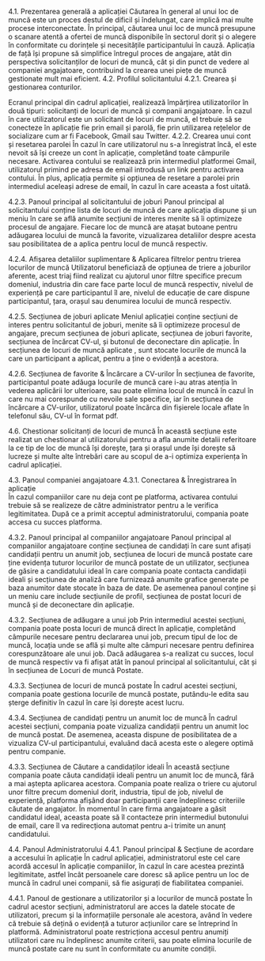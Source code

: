 4.1. Prezentarea generală a aplicației
Căutarea în general al unui loc de muncă este un proces destul de dificil și îndelungat, care implică mai multe procese interconectate. În principal, căutarea unui loc de muncă presupune o scanare atentă a ofertei de muncă disponibile în sectorul dorit și o alegere în conformitate cu dorințele și necesitățile participantului în cauză. 
Aplicația de față își propune să simplifice întregul proces de angajare, atât din perspectiva solicitanților de locuri de muncă, cât și din punct de vedere al companiei angajatoare, contribuind la crearea unei piețe de muncă gestionate mult mai eficient.
4.2. Profilul solicitantului
4.2.1. Crearea și gestionarea conturilor. 
 
Ecranul principal din cadrul aplicației, realizează împărțirea utilizatorilor în două tipuri: solicitanți de locuri de muncă și companii angajatoare. În cazul în care utilizatorul este un solicitant de locuri de muncă, el trebuie să se conecteze în aplicație fie prin email și parolă, fie prin utilizarea rețelelor de socializare cum ar fi Facebook, Gmail sau Twitter. 
4.2.2. Crearea unui cont și resetarea parolei
În cazul în care utilizatorul nu s-a înregistrat încă, el este nevoit să își creeze un cont în aplicație, completând toate câmpurile necesare. Activarea contului se realizează prin intermediul platformei Gmail, utilizatorul primind pe adresa de email introdusă un link pentru activarea contului. 
În plus, aplicația permite și opțiunea de resetare a parolei prin intermediul aceleași adrese de email, în cazul în care aceasta a fost uitată. 

 
	
4.2.3. Panoul principal al solicitantului de joburi
Panoul principal al solicitantului conține lista de locuri de muncă de care aplicația dispune și un meniu în care se află anumite secțiuni de interes menite să îi optimizeze procesul de angajare.  Fiecare loc de muncă are atașat butoane pentru adăugarea locului de muncă la favorite, vizualizarea detaliilor despre acesta sau posibilitatea de a aplica pentru locul de muncă respectiv. 

 

4.2.4. Afișarea detaliilor suplimentare & Aplicarea filtrelor pentru trierea locurilor de muncă
Utilizatorul beneficiază de opțiunea de triere a joburilor aferente, acest triaj fiind realizat cu ajutorul unor filtre specifice precum domeniul, industria din care face parte locul de muncă respectiv, nivelul de experiență pe care participantul îl are, nivelul de educație de care dispune participantul, țara, orașul sau denumirea locului de muncă respectiv. 

 
4.2.5. Secțiunea de joburi aplicate 
Meniul aplicației conține secțiuni de interes pentru solicitantul de joburi, menite să îi optimizeze procesul de angajare, precum secțiunea de joburi aplicate, secțiunea de joburi favorite, secțiunea de încărcat CV-ul, și butonul de deconectare din aplicație. 
În secțiunea de locuri de muncă aplicate , sunt stocate locurile de muncă la care un participant a aplicat, pentru a ține o evidență a acestora. 

 
4.2.6. Secțiunea de favorite & Încărcare a CV-urilor 
În secțiunea de favorite, participantul poate adăuga locurile de muncă care i-au atras atenția în vederea aplicării lor ulterioare, sau poate elimina locul de muncă în cazul în care nu mai corespunde cu nevoile sale specifice, iar în secțiunea de încărcare a CV-urilor, utilizatorul poate încărca din fișierele locale aflate în telefonul său, CV-ul în format pdf.
 
4.6. Chestionar solicitanți de locuri de muncă
În această secțiune este realizat un chestionar al utilizatorului pentru a  afla anumite detalii referitoare la ce tip de loc de muncă își dorește, țara și orașul unde își dorește să lucreze și multe alte întrebări care au scopul de a-i optimiza experiența în cadrul aplicației. 
 

4.3. Panoul companiei angajatoare
4.3.1. Conectarea & Înregistrarea în aplicație  
În cazul companiilor care nu deja cont pe platforma, activarea contului trebuie să se realizeze de către administrator pentru a le verifica legitimitatea. După ce a primit acceptul administratorului, compania poate accesa cu succes platforma. 
 
4.3.2.  Panoul principal al companiilor angajatoare 
Panoul principal al companiilor angajatoare conține secțiunea de candidați în care sunt afișați candidații pentru un anumit job, secțiunea de locuri de muncă postate care ține evidența tuturor locurilor de muncă postate de un utilizator, secțiunea de găsire a candidatului ideal în care compania poate contacta candidații ideali și secțiunea de analiză care furnizează anumite grafice generate pe baza anumitor date stocate în baza de date.  De asemenea  panoul conține și un meniu care include secțiunile de profil,  secțiunea de postat locuri de muncă și de deconectare din aplicație. 
 
4.3.2.  Secțiunea de adăugare a unui job
Prin intermediul acestei secțiuni, compania poate posta locuri de muncă direct în aplicație, completând câmpurile necesare pentru declararea unui job, precum tipul de loc de muncă, locația unde se află și multe alte câmpuri necesare pentru definirea corespunzătoare ale unui job. Dacă adăugarea s-a realizat cu succes, locul de muncă respectiv va fi afișat atât în panoul principal al solicitantului, cât și în secțiunea de Locuri de muncă Postate.

 
4.3.3.  Secțiunea de locuri de muncă postate
În cadrul acestei secțiuni, compania poate gestiona locurile de muncă postate, putându-le edita sau șterge definitiv în cazul în care își dorește acest lucru. 
 
4.3.4.  Secțiunea de candidați pentru un anumit loc de muncă
În cadrul acestei secțiuni, compania poate vizualiza candidații pentru un anumit loc de muncă postat. De asemenea, aceasta dispune de posibilitatea de a vizualiza CV-ul participantului, evaluând dacă acesta este o alegere optimă pentru companie. 
 
 
4.3.3.  Secțiunea de Căutare a candidaților ideali
În această secțiune compania poate căuta candidații ideali pentru un anumit loc de muncă, fără a mai aștepta aplicarea acestora. Compania poate realiza o triere cu ajutorul unor filtre precum domeniul dorit, industria, tipul de job, nivelul de experiență, platforma afișând doar participanții care îndeplinesc criteriile căutate de angajator. 
În momentul în care firma angajatoare a găsit candidatul ideal, aceasta poate să îl contacteze prin intermediul butonului de email, care îl va redirecționa automat pentru a-i trimite un anunț candidatului. 
 
4.4. Panoul Administratorului 
4.4.1. Panoul principal & Secțiune de acordare a accesului în aplicație
În cadrul aplicației, administratorul este cel care acordă accesul în aplicație companiilor, în cazul în care acestea prezintă legitimitate, astfel încât persoanele care doresc să aplice pentru un loc de muncă în cadrul unei companii, să fie asigurați de fiabilitatea companiei. 
 
4.4.1.  Panoul de gestionare a utilizatorilor și a locurilor de muncă postate
În cadrul acestor secțiuni, administratorul are acces la datele stocate de utilizatori, precum și la informațiile personale ale acestora, având în vedere că trebuie să dețină o evidență a tuturor acțiunilor care se întreprind în platformă. Administratorul poate restricționa accesul pentru anumiți utilizatori care nu îndeplinesc anumite criterii, sau poate elimina locurile de muncă postate care nu sunt în conformitate cu anumite condiții. 
 
